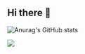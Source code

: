 ## Hi there 👋

![Anurag's GitHub stats](https://github-readme-stats.vercel.app/api?username=kinho6119)

![](https://raw.githubusercontent.com/kinho6119/kinho6119/main/dist/github-contribution-grid-snake.svg)
<!--
**kinho6119/kinho6119** is a ✨ _special_ ✨ repository because its `README.md` (this file) appears on your GitHub profile.

Here are some ideas to get you started:

- 🔭 I’m currently working on ...
- 🌱 I’m currently learning ...
- 👯 I’m looking to collaborate on ...
- 🤔 I’m looking for help with ...
- 💬 Ask me about ...
- 📫 How to reach me: ...
- 😄 Pronouns: ...
- ⚡ Fun fact: ...
-->
